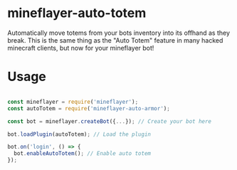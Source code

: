 # mineflayer-auto-totem

Automatically move totems from your bots inventory into its offhand as they
break. This is the same thing as the "Auto Totem" feature in many hacked
minecraft clients, but now for your mineflayer bot!

# Usage

```javascript

const mineflayer = require('mineflayer');
const autoTotem = require('mineflayer-auto-armor');

const bot = mineflayer.createBot({...}); // Create your bot here

bot.loadPlugin(autoTotem); // Load the plugin

bot.on('login', () => {
  bot.enableAutoTotem(); // Enable auto totem
});

```
